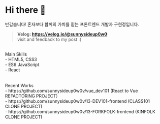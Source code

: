 # Hi there 👋
반갑습니다!
혼자보다 함께의 가치를 믿는 프론트엔드 개발자 구현정입니다.

> **Velog: https://velog.io/@sunnysideup0w0** <br/>
visit and feedback to my post :)
<br/>
Main Skills <br/>
- HTML5, CSS3<br/>
- ES6 JavaScript<br/>
- React<br/>
<br/>
<br />
Recent Works<br/>
- https://github.com/sunnysideup0w0v/vue_dev101 (React to Vue REFACTORING PROJECT) <br/>
- https://github.com/sunnysideup0w0v/13-DEV101-frontend (CLASS101 CLONE PROJECT) <br/>
- https://github.com/sunnysideup0w0v/13-FORKFOLK-frontend (KINFOLK CLONE PROJECT) <br/>

<!--
**sunnysideup0w0v/sunnysideup0w0v** is a ✨ _special_ ✨ repository because its `README.md` (this file) appears on your GitHub profile.

Here are some ideas to get you started:

- 🔭 I’m currently working on ...
- 🌱 I’m currently learning ...
- 👯 I’m looking to collaborate on ...
- 🤔 I’m looking for help with ...
- 💬 Ask me about ...
- 📫 How to reach me: ...
- 😄 Pronouns: ...
- ⚡ Fun fact: ...
-->
